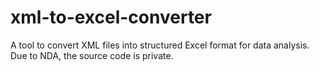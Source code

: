 # xml-to-excel-converter
A tool to convert XML files into structured Excel format for data analysis. Due to NDA, the source code is private.
